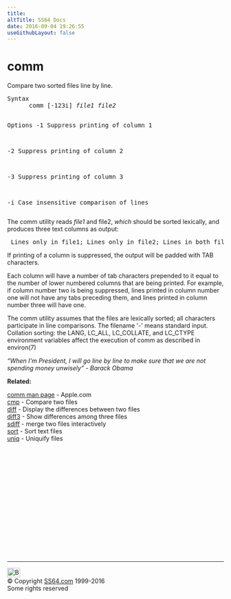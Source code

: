 ```yaml
---
title:
altTitle: SS64 Docs
date: 2016-09-04 19:26:55
useGithubLayout: false
---
```

<!-- #BeginLibraryItem "/Library/head_osx.lbi" --><!-- #EndLibraryItem --><h1>comm</h1> 
<p>Compare two sorted files line by line. </p>
<pre>Syntax
      comm [-123i] <i>file1 file2</i>

Options
   -1      Suppress printing of column 1

   -2      Suppress printing of column 2

   -3      Suppress printing of column 3

   -i      Case insensitive comparison of lines</pre>
<p>  The comm utility reads <i>file1</i> and file2, <i>which</i> should be sorted lexically, 
and produces three text columns as output:</p>
<pre> Lines only in file1; Lines only in file2; Lines in both files. </pre>
<p>If printing of a column is suppressed, the output will be padded 
with TAB characters.</p>
<p>Each column will have a number of tab characters prepended to it equal to
the number of lower numbered columns that are being printed. For example, if column number two is being suppressed, lines printed in column
number one will not have any tabs preceding them, and lines printed in
column number three will have one.</p>
<p> The comm utility assumes that the files are lexically sorted; all characters participate in line comparisons. The filename<span class="code"> '-' </span>means standard input. <br>
Collation sorting: the LANG, LC_ALL, LC_COLLATE, and LC_CTYPE environment variables affect
the execution of comm as described in environ(7)</p>
<p class="quote"><i>“When I'm President, I will go line by line to make sure that we are not spending money unwisely” - Barack Obama </i></p>
<p><b>Related:</b></p>
<p><a href="https://developer.apple.com/legacy/library/documentation/Darwin/Reference/ManPages/man1/comm.1.html">comm man page</a> - Apple.com<br>  
<a href="cmp.html">cmp</a> - Compare two files <br>
<a href="diff.html">diff</a> - Display the differences between two files<br>
<a href="diff3.html">diff3</a> - Show differences among three files<br>
<a href="sdiff.html">sdiff</a> - merge two files interactively<br>
<a href="sort.html">sort</a> - Sort text files <br>
<a href="uniq.html">uniq</a> - Uniquify files</p><!-- #BeginLibraryItem "/Library/foot_osx.lbi" --><p>
<!-- OSX300 -->
<ins class="adsbygoogle" style="display:inline-block;width:300px;height:250px" data-ad-client="ca-pub-6140977852749469" data-ad-slot="1823340303"></ins>
<script>
(adsbygoogle = window.adsbygoogle || []).push({});
</script></p>
<hr>
<div id="bl" class="footer"><a href="comm.html#"><img src="../images/top.png" width="30" height="22" alt="Back to the Top"></a></div>
<div id="br" class="footer, tagline">© Copyright <a href="../index.html">SS64.com</a> 1999-2016<br>
Some rights reserved</div><!-- #EndLibraryItem -->
